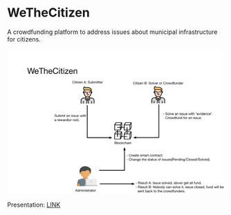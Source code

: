 # WeTheCitizen

A crowdfunding platform to address issues about municipal infrastructure for citizens.

![](./img.jpg)

Presentation: [LINK](https://speakerdeck.com/livc/wethecitizen)
